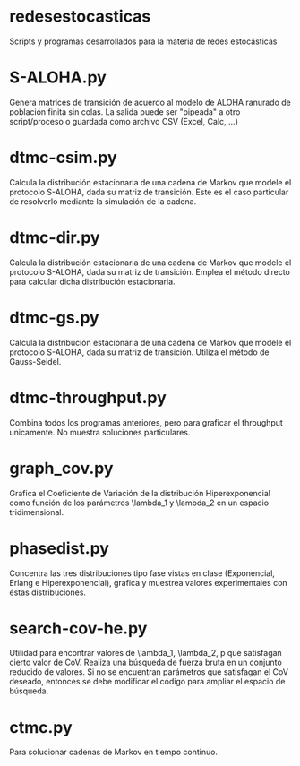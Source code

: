 # redesestocasticas
Scripts y programas desarrollados para la materia de redes estocásticas

S-ALOHA.py   
==========

Genera matrices de transición de acuerdo al modelo de ALOHA ranurado de población finita sin colas. La salida puede ser "pipeada" a otro script/proceso o guardada como archivo CSV (Excel, Calc, ...)


dtmc-csim.py
============

Calcula la distribución estacionaria de una cadena de Markov que modele el protocolo  S-ALOHA, dada su matriz de transición. Este es el caso particular de resolverlo mediante la simulación de la cadena.


dtmc-dir.py
===========

Calcula la distribución estacionaria de una cadena de Markov que modele el protocolo  S-ALOHA, dada su matriz de transición. Emplea el método directo para calcular dicha distribución estacionaria.


dtmc-gs.py
==========

Calcula la distribución estacionaria de una cadena de Markov que modele el protocolo  S-ALOHA, dada su matriz de transición. Utiliza el método de Gauss-Seidel.


dtmc-throughput.py
==================

Combina todos los programas anteriores, pero para graficar el throughput unicamente. No muestra soluciones particulares.


graph_cov.py
============

Grafica el Coeficiente de Variación de la distribución Hiperexponencial como función de los parámetros \lambda_1 y \lambda_2 en un espacio tridimensional.

phasedist.py
============

Concentra las tres distribuciones tipo fase vistas en clase (Exponencial, Erlang e Hiperexponencial), grafica y muestrea valores experimentales con éstas distribuciones.


search-cov-he.py
================

Utilidad para encontrar valores de \lambda_1, \lambda_2, p que satisfagan cierto valor de CoV. Realiza una búsqueda de fuerza bruta en un conjunto reducido de valores. Si no se encuentran parámetros que satisfagan el CoV deseado, entonces se debe modificar el código para ampliar el espacio de búsqueda.


ctmc.py
=======
Para solucionar cadenas de Markov en tiempo continuo.